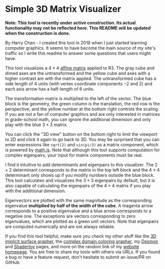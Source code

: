 # Simple 3D Matrix Visualizer

**Note: This tool is recently under active construction. Its actual functionality may not be reflected here. This README will be updated when the construction is done.**

By Harry Chen - I created this tool in 2019 when I just started learning computer graphics. It seems to have become the main source of my site's traffic so I write this readme to answer some questions that users might have.

This tool visualizes a $4\times4$ [affine matrix](https://en.wikipedia.org/wiki/Transformation_matrix#Affine_transformations) applied to R3. The gray cube and dimed axes are the untransformed and the yellow cube and axes with a higher contrast are with the matrix applied. The untransformed cube has a side length of $4$ units (with vertex coordinate components $-2$ and $2$) and each axis arrow has a half-length of $6$ units.

The transformation matrix is multiplied to the left of the vector. The blue block is the geometry, the green column is the translation, the red row is the perspective, and the yellow number at the bottom right controls the scaling. If you are not a fan of computer graphics and are only interested in matrices in grade-school math, you can ignore the additional dimension and only play with the blue $3\times3$ matrix.

You can click the "3D view" button on the bottom right to limit the viewport to 2D and click it again to go back to 3D. You may be surprised that you can enter expressions like `sqrt(2)` and `sin(pi/3)` as a matrix component, which is powered by [math.js](https://mathjs.org/). Note that although this tool supports computation for complex eigenpairs, your input for matrix components must be real.

I find it intuitive to add determinants and eigenpairs to this visualizer. The $2\times2$ determinant corresponds to the matrix in the top left block and the $4\times4$ determinant only shows up if you modify numbers outside the blue block. This tool calculates and visualizes the $3\times3$ eigenpairs by default, but it is also capable of calculating the eigenpairs of the $4\times4$ matrix if you play with the additional dimension.

Eigenvectors are plotted with the same magnitude as the corresponding eigenvalue **multiplied by half of the width of the cube**. A magenta arrow corresponds to a positive eigenvalue and a blue arrow corresponds to a negative one. The exceptions are vectors corresponding to zero eigenvalues, which are plotted as a green unit vectors. Note that eigenpairs are computed numerically and are not always reliable.

If you find this tool helpful, make sure you check my other stuff like the [3D implicit surface grapher](https://harry7557558.github.io/spirula/implicit3/index.html), the [complex domain coloring grapher](https://harry7557558.github.io/spirula/complex/index.html), my [Desmos](https://harry7557558.github.io/desmos/index.html) and [Shadertoy](https://harry7557558.github.io/shadertoy/index.html) pages, and more on the random link of my [website homepage](https://harry7557558.github.io/). You are free to share my tools with others via URLs. If you found a bug or have a feature request, don't hesitate to submit an issue/PR on GitHub.
